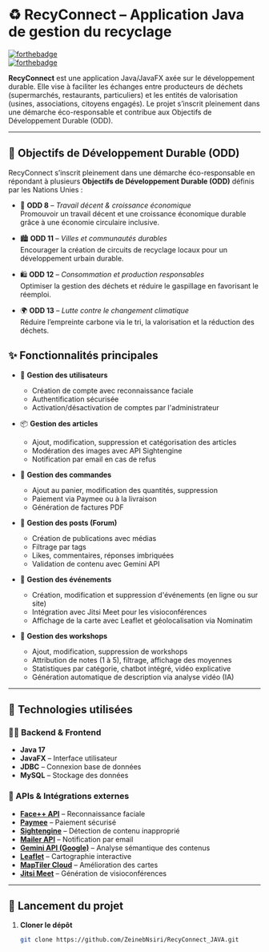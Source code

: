 # ♻️ RecyConnect – Application Java de gestion du recyclage

[![forthebadge](https://forthebadge.com/images/badges/uses-recycled-materials.svg)](https://forthebadge.com)  
[![forthebadge](https://forthebadge.com/images/badges/eco.svg)](https://forthebadge.com)

**RecyConnect** est une application Java/JavaFX axée sur le développement durable. Elle vise à faciliter les échanges entre producteurs de déchets (supermarchés, restaurants, particuliers) et les entités de valorisation (usines, associations, citoyens engagés). Le projet s’inscrit pleinement dans une démarche éco-responsable et contribue aux Objectifs de Développement Durable (ODD).

---
## 🎯 Objectifs de Développement Durable (ODD)

RecyConnect s’inscrit pleinement dans une démarche éco-responsable en répondant à plusieurs **Objectifs de Développement Durable (ODD)** définis par les Nations Unies :

- 🌱 **ODD 8** – *Travail décent & croissance économique*  
  Promouvoir un travail décent et une croissance économique durable grâce à une économie circulaire inclusive.

- 🏙️ **ODD 11** – *Villes et communautés durables*  
  Encourager la création de circuits de recyclage locaux pour un développement urbain durable.

- 🛍️ **ODD 12** – *Consommation et production responsables*  
  Optimiser la gestion des déchets et réduire le gaspillage en favorisant le réemploi.

- 🌍 **ODD 13** – *Lutte contre le changement climatique*  
  Réduire l’empreinte carbone via le tri, la valorisation et la réduction des déchets.

## ✨ Fonctionnalités principales

- 🔐 **Gestion des utilisateurs**
  - Création de compte avec reconnaissance faciale
  - Authentification sécurisée
  - Activation/désactivation de comptes par l'administrateur

- 📦 **Gestion des articles**
  - Ajout, modification, suppression et catégorisation des articles
  - Modération des images avec API Sightengine
  - Notification par email en cas de refus

- 🛒 **Gestion des commandes**
  - Ajout au panier, modification des quantités, suppression
  - Paiement via Paymee ou à la livraison
  - Génération de factures PDF

- 📝 **Gestion des posts (Forum)**
  - Création de publications avec médias
  - Filtrage par tags
  - Likes, commentaires, réponses imbriquées
  - Validation de contenu avec Gemini API

- 📆 **Gestion des événements**
  - Création, modification et suppression d'événements (en ligne ou sur site)
  - Intégration avec Jitsi Meet pour les visioconférences
  - Affichage de la carte avec Leaflet et géolocalisation via Nominatim

- 🧪 **Gestion des workshops**
  - Ajout, modification, suppression de workshops
  - Attribution de notes (1 à 5), filtrage, affichage des moyennes
  - Statistiques par catégorie, chatbot intégré, vidéo explicative
  - Génération automatique de description via analyse vidéo (IA)

---

## 🧰 Technologies utilisées

### 👨‍💻 Backend & Frontend
- **Java 17**
- **JavaFX** – Interface utilisateur
- **JDBC** – Connexion base de données
- **MySQL** – Stockage des données

### 🔌 APIs & Intégrations externes
- **[Face++ API](https://www.faceplusplus.com/)** – Reconnaissance faciale
- **[Paymee](https://sandbox.paymee.tn/)** – Paiement sécurisé
- **[Sightengine](https://sightengine.com/)** – Détection de contenu inapproprié
- **[Mailer API](https://www.mailersend.com/)** – Notification par email
- **[Gemini API (Google)](https://deepmind.google/technologies/gemini/)** – Analyse sémantique des contenus
- **[Leaflet](https://leafletjs.com/)** – Cartographie interactive
- **[MapTiler Cloud](https://www.maptiler.com/cloud/)** – Amélioration des cartes
- **[Jitsi Meet](https://jitsi.org/)** – Génération de visioconférences

---

## 🏁 Lancement du projet

1. **Cloner le dépôt**
   ```bash
   git clone https://github.com/ZeinebNsiri/RecyConnect_JAVA.git
